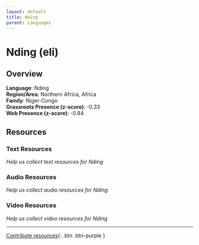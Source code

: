 ```yaml
---
layout: default
title: Nding
parent: Languages
---
```


# Nding (eli)

## Overview

**Language**: Nding  
**Region/Area**: Northern Africa, Africa  
**Family**: Niger-Congo  
**Grassroots Presence (z-score)**: -0.33  
**Web Presence (z-score)**: -0.84  

## Resources

### Text Resources
*Help us collect text resources for Nding*

### Audio Resources
*Help us collect audio resources for Nding*

### Video Resources
*Help us collect video resources for Nding*

---

[Contribute resources](https://forms.office.com/e/1SfLJx3u1r){: .btn .btn-purple }
